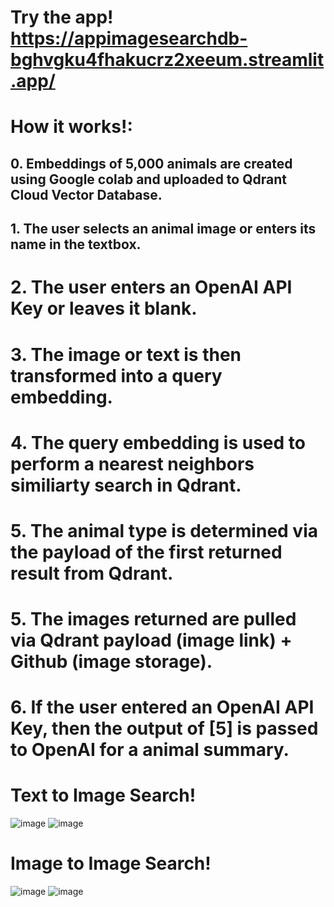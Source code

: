# Try the app! https://appimagesearchdb-bghvgku4fhakucrz2xeeum.streamlit.app/

# How it works!: 
## 0. Embeddings of 5,000 animals are created using Google colab and uploaded to Qdrant Cloud Vector Database. 
## 1. The user selects an animal image or enters its name in the textbox. 
# 2. The user enters an OpenAI API Key or leaves it blank. 
# 3. The image or text is then transformed into a query embedding. 
# 4. The query embedding is used to perform a nearest neighbors similiarty search in Qdrant.
# 5. The animal type is determined via the payload of the first returned result from Qdrant.  
# 5. The images returned are pulled via Qdrant payload (image link) + Github (image storage).
# 6. If the user entered an OpenAI API Key, then the output of [5] is passed to OpenAI for a animal summary. 

# Text to Image Search!

![image](https://github.com/StatsAI/streamlit_image_search_db/assets/67183539/190b6e85-90be-464b-9d7f-d6f86de73d73)
![image](https://github.com/StatsAI/streamlit_image_search_db/assets/67183539/2a742aaf-5f95-4dd9-b6ba-3ce7db61a5c1)

# Image to Image Search!

![image](https://github.com/StatsAI/streamlit_image_search_db/assets/67183539/876f3bd7-0051-489b-8141-98f3565c069c)
![image](https://github.com/StatsAI/streamlit_image_search_db/assets/67183539/ed57ca40-8474-4118-8b45-716f3d46f02a)











